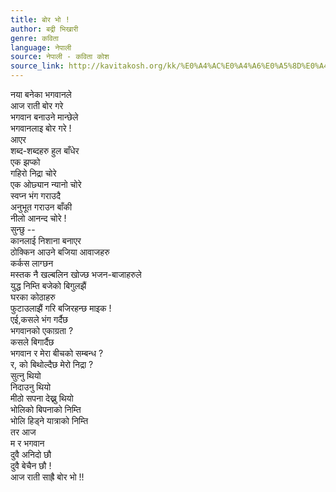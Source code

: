```yaml
---
title: बोर भो !
author: बद्री भिखारी
genre: कविता
language: नेपाली
source: नेपाली - कविता कोश
source_link: http://kavitakosh.org/kk/%E0%A4%AC%E0%A4%A6%E0%A5%8D%E0%A4%B0%E0%A5%80_%E0%A4%AD%E0%A4%BF%E0%A4%96%E0%A4%BE%E0%A4%B0%E0%A5%80
---
```


नया बनेका भगवानले  
आज राती बोर गरे  
भगवान बनाउने मान्छेले  
भगवानलाइ बोर गरे !  
आएर  
शब्द-शब्दहरु हुल बाँधेर  
एक झप्को  
गहिरो निद्रा चोरे  
एक ओछ्यान न्यानो चोरे  
स्वप्न भंग गराउदै  
अनुभूत गराउन बाँकी  
नीलो आनन्द चोरे !  
सुन्छु --  
कानलाई निशाना बनाएर  
ठोक्किन आउने बजिया आवाजहरु  
कर्कस लाग्छन  
मस्तक नै खल्बलिन खोज्छ भजन-बाजाहरुले  
युद्ध निम्ति बजेको बिगुलझैं  
घरका कोठाहरु  
फुटाउलाझैं गरि बजिरहन्छ माइक !  
एई,कसले भंग गर्दैछ  
भगवानको एकाग्रता ?  
कसले बिगार्दैछ  
भगवान र मेरा बीचको सम्बन्ध ?  
र, को बिथोल्दैछ मेरो निद्रा ?  
सुत्नु थियो  
निदाउनु थियो  
मीठो सपना देख्नु थियो  
भोलिको बिपनाको निम्ति  
भोलि हिड्ने यात्राको निम्ति  
तर आज  
म र भगवान  
दुवै अनिदो छौ  
दुवै बेचैन छौ !  
आज राती साह्रै बोर भो !!
